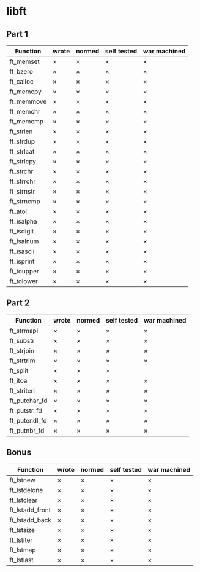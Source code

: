 # libft

## Part 1
|Function|wrote|normed|self tested|war machined|
|--------|-----|------|-----------|------------|
|ft\_memset|×|×|×|×|
|ft\_bzero|×|×|×|×|
|ft\_calloc|×|×|×|×|
|ft\_memcpy|×|×|×|×|
|ft\_memmove|×|×|×|×|
|ft\_memchr|×|×|×|×|
|ft\_memcmp|×|×|×|×|
|ft\_strlen|×|×|×|×|
|ft\_strdup|×|×|×|×|
|ft\_strlcat|×|×|×|×|
|ft\_strlcpy|×|×|×|×|
|ft\_strchr|×|×|×|×|
|ft\_strrchr|×|×|×|×|
|ft\_strnstr|×|×|×|×|
|ft\_strncmp|×|×|×|×|
|ft\_atoi|×|×|×|×|
|ft\_isalpha|×|×|×|×|
|ft\_isdigit|×|×|×|×|
|ft\_isalnum|×|×|×|×|
|ft\_isascii|×|×|×|×|
|ft\_isprint|×|×|×|×|
|ft\_toupper|×|×|×|×|
|ft\_tolower|×|×|×|×|

## Part 2
|Function|wrote|normed|self tested|war machined|
|--------|-----|------|-----------|------------|
|ft\_strmapi|×|×|×|×|
|ft\_substr|×|×|×|×|
|ft\_strjoin|×|×|×|×|
|ft\_strtrim|×|×|×|×|
|ft\_split|×|×|×||
|ft\_itoa|×|×|×|×|
|ft\_striteri|×|×|×|×|
|ft\_putchar\_fd|×|×|×|×|
|ft\_putstr\_fd|×|×|×|×|
|ft\_putendl\_fd|×|×|×|×|
|ft\_putnbr\_fd|×|×|×|×|

## Bonus
|Function|wrote|normed|self tested|war machined|
|--------|-----|------|-----------|------------|
|ft\_lstnew|×|×|×|×|
|ft\_lstdelone|×|×|×|×|
|ft\_lstclear|×|×|×|×|
|ft\_lstadd\_front|×|×|×|×|
|ft\_lstadd\_back|×|×|×|×|
|ft\_lstsize|×|×|×|×|
|ft\_lstiter|×|×|×|×|
|ft\_lstmap|×|×|×|×|
|ft\_lstlast|×|×|×|×|
